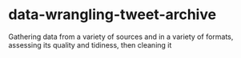 # data-wrangling-tweet-archive
Gathering data from a variety of sources and in a variety of formats, assessing its quality and tidiness, then cleaning it
